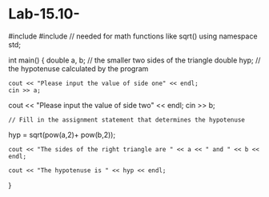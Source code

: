 # Lab-15.10-
#include <iostream>
#include <cmath>	// needed for math functions like sqrt()
using namespace std;

int main()
{
	double a, b;	// the smaller two sides of the triangle 
	double hyp;	// the hypotenuse calculated by the program

	cout << "Please input the value of side one" << endl;
	cin >> a;
  cout << "Please input the value of side two" << endl;
	cin >> b;

	// Fill in the assignment statement that determines the hypotenuse
  hyp = sqrt(pow(a,2)+ pow(b,2));
 

	cout << "The sides of the right triangle are " << a << " and " << b << endl;

	cout << "The hypotenuse is " << hyp << endl;

}
